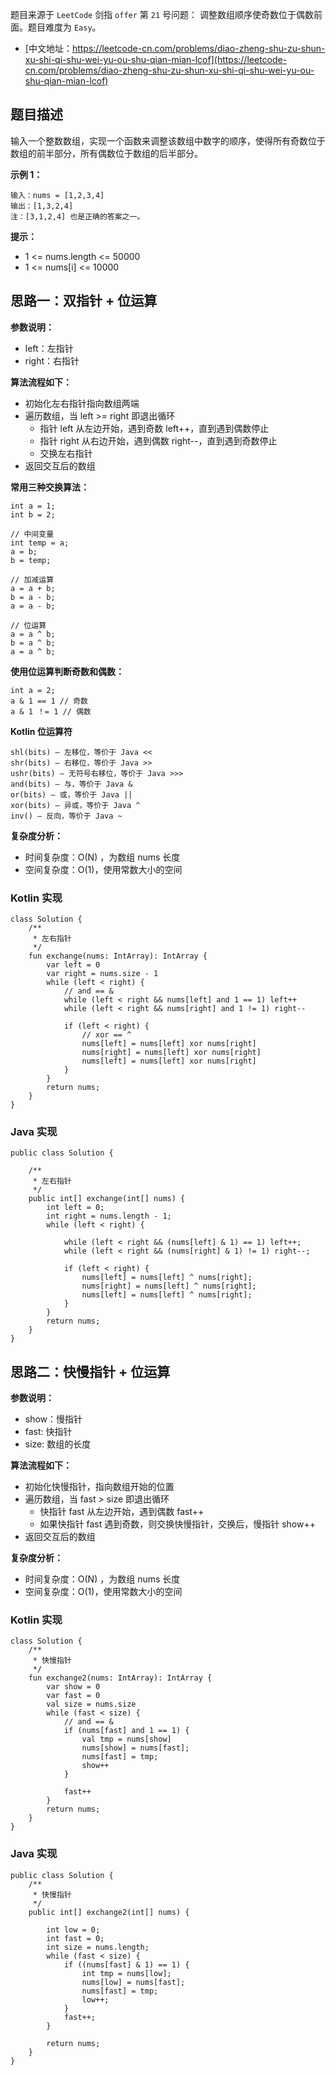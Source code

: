 题目来源于 `LeetCode` 剑指 `offer` 第 `21` 号问题： 调整数组顺序使奇数位于偶数前面。题目难度为 `Easy`。

* [中文地址：https://leetcode-cn.com/problems/diao-zheng-shu-zu-shun-xu-shi-qi-shu-wei-yu-ou-shu-qian-mian-lcof](https://leetcode-cn.com/problems/diao-zheng-shu-zu-shun-xu-shi-qi-shu-wei-yu-ou-shu-qian-mian-lcof)

## 题目描述

输入一个整数数组，实现一个函数来调整该数组中数字的顺序，使得所有奇数位于数组的前半部分，所有偶数位于数组的后半部分。

**示例 1：**

```
输入：nums = [1,2,3,4]
输出：[1,3,2,4] 
注：[3,1,2,4] 也是正确的答案之一。
```

**提示：**

* 1 <= nums.length <= 50000
* 1 <= nums[i] <= 10000

## 思路一：双指针 + 位运算

**参数说明：**

* left：左指针
* right：右指针

**算法流程如下：**

* 初始化左右指针指向数组两端
* 遍历数组，当 left >= right 即退出循环
    * 指针 left 从左边开始，遇到奇数 left++，直到遇到偶数停止
    * 指针 right 从右边开始，遇到偶数 right--，直到遇到奇数停止
    * 交换左右指针
* 返回交互后的数组

**常用三种交换算法：**

```
int a = 1;
int b = 2;

// 中间变量
int temp = a;
a = b;
b = temp;

// 加减运算
a = a + b;
b = a - b;
a = a - b;
        
// 位运算
a = a ^ b;
b = a ^ b;
a = a ^ b;
```

**使用位运算判断奇数和偶数：**

```
int a = 2;
a & 1 == 1 // 奇数
a & 1 ！= 1 // 偶数
```

**Kotlin 位运算符**

```
shl(bits) – 左移位，等价于 Java <<
shr(bits) – 右移位，等价于 Java >>
ushr(bits) – 无符号右移位，等价于 Java >>>
and(bits) – 与，等价于 Java &
or(bits) – 或，等价于 Java ||
xor(bits) – 异或，等价于 Java ^
inv() – 反向，等价于 Java ~
```

**复杂度分析：**

* 时间复杂度：O(N) ，为数组 nums 长度 
* 空间复杂度：O(1)，使用常数大小的空间

<!-- tabs:start -->

### **Kotlin 实现**

```
class Solution {
    /**
     * 左右指针
     */
    fun exchange(nums: IntArray): IntArray {
        var left = 0
        var right = nums.size - 1
        while (left < right) {
            // and == &
            while (left < right && nums[left] and 1 == 1) left++
            while (left < right && nums[right] and 1 != 1) right--

            if (left < right) {
                // xor == ^
                nums[left] = nums[left] xor nums[right]
                nums[right] = nums[left] xor nums[right]
                nums[left] = nums[left] xor nums[right]
            }
        }
        return nums;
    }
}
```

### **Java 实现**

```
public class Solution {

    /**
     * 左右指针
     */
    public int[] exchange(int[] nums) {
        int left = 0;
        int right = nums.length - 1;
        while (left < right) {

            while (left < right && (nums[left] & 1) == 1) left++;
            while (left < right && (nums[right] & 1) != 1) right--;

            if (left < right) {
                nums[left] = nums[left] ^ nums[right];
                nums[right] = nums[left] ^ nums[right];
                nums[left] = nums[left] ^ nums[right];
            }
        }
        return nums;
    }
}
```

<!-- tabs:end -->

## 思路二：快慢指针 + 位运算

**参数说明：**

* show：慢指针
* fast: 快指针
* size: 数组的长度

**算法流程如下：**

* 初始化快慢指针，指向数组开始的位置
* 遍历数组，当 fast > size  即退出循环
    * 快指针 fast 从左边开始，遇到偶数 fast++
    * 如果快指针 fast 遇到奇数，则交换快慢指针，交换后，慢指针 show++
* 返回交互后的数组

**复杂度分析：**

* 时间复杂度：O(N) ，为数组 nums 长度 
* 空间复杂度：O(1)，使用常数大小的空间

<!-- tabs:start -->

### **Kotlin 实现**

```
class Solution {
    /**
     * 快慢指针
     */
    fun exchange2(nums: IntArray): IntArray {
        var show = 0
        var fast = 0
        val size = nums.size
        while (fast < size) {
            // and == &
            if (nums[fast] and 1 == 1) {
                val tmp = nums[show]
                nums[show] = nums[fast];
                nums[fast] = tmp;
                show++
            }

            fast++
        }
        return nums;
    }
}
```

### **Java 实现**

```
public class Solution {
    /**
     * 快慢指针
     */
    public int[] exchange2(int[] nums) {

        int low = 0;
        int fast = 0;
        int size = nums.length;
        while (fast < size) {
            if ((nums[fast] & 1) == 1) {
                int tmp = nums[low];
                nums[low] = nums[fast];
                nums[fast] = tmp;
                low++;
            }
            fast++;
        }

        return nums;
    }
}
```

<!-- tabs:end -->

